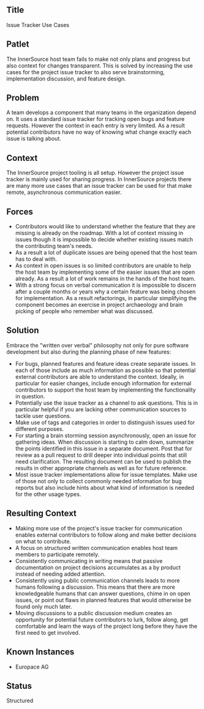 ## Title

Issue Tracker Use Cases

## Patlet

The InnerSource host team fails to make not only plans and progress but also context for changes transparent. This is solved by increasing the use cases for the project issue tracker to also serve brainstorming, implementation discussion, and feature design.

## Problem

A team develops a component that many teams in the organization depend on. It
uses a standard issue tracker for tracking open bugs and feature requests.
However the context in each entry is very limited. As a result potential
contributors have no way of knowing what change exactly each issue is talking
about.

## Context

The InnerSource project tooling is all setup. However the project issue tracker
is mainly used for sharing progress. In InnerSource projects there are many more
use cases that an issue tracker can be used for that make remote, asynchronous
communication easier.

## Forces

- Contributors would like to understand whether the feature that they are
  missing is already on the roadmap. With a lot of context missing in issues
  though it is impossible to decide whether existing issues match the
  contributing team's needs.
- As a result a lot of duplicate issues are being opened that the host team has
  to deal with.
- As context in open issues is so limited contributors are unable to help the
  host team by implementing some of the easier issues that are open already. As
  a result a lot of work remains in the hands of the host team.
- With a strong focus on verbal communication it is impossible to discern after
  a couple months or years why a certain feature was being chosen for
  implementation. As a result refactorings, in particular simplifying the
  component becomes an exercise in project archaeology and brain picking of people
  who remember what was discussed.

## Solution

Embrace the "written over verbal" philosophy not only for pure software
development but also during the planning phase of new features:

- For bugs, planned features and feature ideas create separate issues. In each
  of those include as much information as possible so that potential external
  contributors are able to understand the context. Ideally, in particular for
  easier changes, include enough information for external contributors to
  support the host team by implementing the functionality in question.
- Potentially use the issue tracker as a channel to ask questions. This is in
  particular helpful if you are lacking other communication sources to tackle
  user questions.
- Make use of tags and categories in order to distinguish issues used for
  different purposes.
- For starting a brain storming session asynchronously, open an issue for
  gathering ideas. When discussion is starting to calm down, summarize the
  points identified in this issue in a separate document. Post that for review
  as a pull request to drill deeper into individual points that still need
  clarification. The resulting document can be used to publish the results in
  other appropriate channels as well as for future reference.
- Most issue tracker implementations allow for issue templates. Make use of
  those not only to collect commonly needed information for bug reports but also
  include hints about what kind of information is needed for the other usage
  types.

## Resulting Context

- Making more use of the project's issue tracker for communication enables
  external contributors to follow along and make better decisions on what to
  contribute.
- A focus on structured written communication enables host team members to
  participate remotely.
- Consistently communicating in writing means that passive documentation on
  project decisions accumulates as a by product instead of needing added
  attention.
- Consistently using public communication channels leads to more humans
  following a discussion. This means that there are more knowledgeable humans
  that can answer questions, chime in on open issues, or point out flaws in
  planned features that would otherwise be found only much later.
- Moving discussions to a public discussion medium creates an opportunity for
  potential future contributors to lurk, follow along, get comfortable and learn
  the ways of the project long before they have the first need to get involved.


## Known Instances

* Europace AG

## Status

Structured
